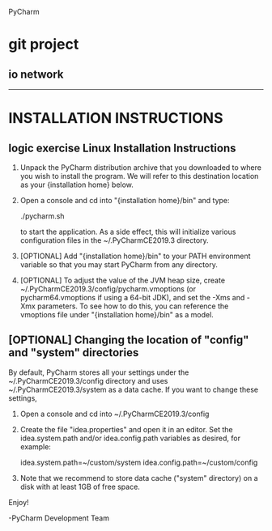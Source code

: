 PyCharm
# git project
## io network
---------------------------------------
INSTALLATION INSTRUCTIONS
===============================================================================


logic exercise
  Linux Installation Instructions
  ------------------------------------------------------------------------------
  1. Unpack the PyCharm distribution archive that you downloaded to
     where you wish to install the program. We will refer to this destination
     location as your {installation home} below.

  2. Open a console and cd into "{installation home}/bin" and type:

       ./pycharm.sh

     to start the application. As a side effect, this will initialize various
     configuration files in the ~/.PyCharmCE2019.3 directory.

  3. [OPTIONAL] Add "{installation home}/bin" to your PATH environment
     variable so that you may start PyCharm from any directory.

  4. [OPTIONAL] To adjust the value of the JVM heap size, create
      ~/.PyCharmCE2019.3/config/pycharm.vmoptions (or pycharm64.vmoptions
      if using a 64-bit JDK), and set the -Xms and -Xmx parameters. To see how
      to do this, you can reference the vmoptions file under
      "{installation home}/bin" as a model.

  [OPTIONAL] Changing the location of "config" and "system" directories
  ------------------------------------------------------------------------------
  By default, PyCharm stores all your settings under the ~/.PyCharmCE2019.3/config
  directory and uses ~/.PyCharmCE2019.3/system as a data cache.
  If you want to change these settings,

  1. Open a console and cd into ~/.PyCharmCE2019.3/config

  2. Create the file "idea.properties" and open it in an editor. Set the
     idea.system.path and/or idea.config.path variables as desired, for
     example:

     idea.system.path=~/custom/system
     idea.config.path=~/custom/config

  3. Note that we recommend to store data cache ("system" directory) on a disk
     with at least 1GB of free space.


Enjoy!

-PyCharm Development Team
